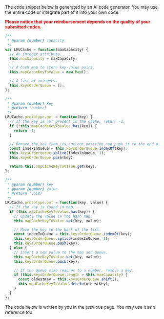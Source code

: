 The code snippet below is generated by an AI code generator. You may use the entire code or integrate part of it into your own code. 



 <span style="color: red;">**Please notice that your reimbursement depends on the quality of your submitted codes.**</span> 

```javascript
/**
 * @param {number} capacity
 */
var LRUCache = function(maxCapacity) {
  // An integer attribute. 
  this.maxCapacity = maxCapacity;

  // A hash map to store key-value pairs.
  this.mapCacheKeyToValue = new Map(); 

  // A list of integers.
  this.keysOrderQueue = []; 
};

/** 
 * @param {number} key
 * @return {number}
 */
LRUCache.prototype.get = function(key) {
  // If the key is not present in the cache, return -1.
  if (!this.mapCacheKeyToValue.has(key)) {
    return -1;
  }

  // Remove the key from its current position and push it to the end of the queue.
  const indexInQueue = this.keysOrderQueue.indexOf(key);
  this.keysOrderQueue.splice(indexInQueue, 1);
  this.keysOrderQueue.push(key);

  return this.mapCacheKeyToValue.get(key);
};

/** 
 * @param {number} key 
 * @param {number} value
 * @return {void}
 */
LRUCache.prototype.put = function(key, value) {
  // If the key is found in map.
  if (this.mapCacheKeyToValue.has(key)) {
    // Update the value in the hash map.
    this.mapCacheKeyToValue.set(key, value);

    // Move the key to the back of the list.
    const indexInQueue = this.keysOrderQueue.indexOf(key);
    this.keysOrderQueue.splice(indexInQueue, 1);
    this.keysOrderQueue.push(key);
  } else {
    // Insert a new value to the map and queue.
    this.mapCacheKeyToValue.set(key, value);
    this.keysOrderQueue.push(key);

    // If the queue size reaches to a number, remove a key. 
    if (this.keysOrderQueue.length > this.maxCapacity) {
      const oldestKey = this.keysOrderQueue.shift(); 
      this.mapCacheKeyToValue.delete(oldestKey);
    }
  }
};
```

The code below is written by you in the previous page. You may use it as a reference too. 